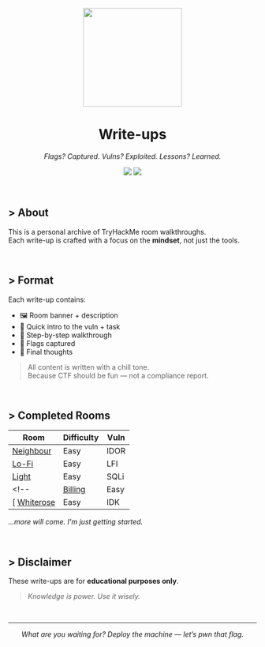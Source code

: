 <p align="center">
  <img src="https://assets.tryhackme.com/img/logo/tryhackme_logo_full.svg" width="200">
</p>

<h1 align="center">Write-ups</h1>
<p align="center"><em>Flags? Captured. Vulns? Exploited. Lessons? Learned.</em></p>

<p align="center">
  <img src="https://img.shields.io/badge/CTF-Walkthroughs-black?style=for-the-badge&logo=tryhackme" />
  <img src="https://img.shields.io/badge/Markdown-Docs-blue?style=for-the-badge&logo=markdown" />
</p>

<br>

## > About
This is a personal archive of TryHackMe room walkthroughs.  
Each write-up is crafted with a focus on the **mindset**, not just the tools.

<br>

## > Format
Each write-up contains:

- 🖼️ Room banner + description  
- 🧩 Quick intro to the vuln + task 
- 🧭 Step-by-step walkthrough  
- 🎯 Flags captured  
- 🧠 Final thoughts

> All content is written with a chill tone.  
> Because CTF should be fun — not a compliance report.

<br>

## > Completed Rooms

| Room              | Difficulty        | Vuln              |
|-------------------|-------------------|-------------------|
| [Neighbour](./THM/Neighbour/Neighbour.md)   | Easy | IDOR |
| [Lo-Fi](./THM/Lo-Fi/Lo-Fi.md)               | Easy | LFI  |
| [Light](./THM/Light/Light.md)               | Easy | SQLi |
<!-- | [Billing](./THM/Billing/Billing.md)         | Easy | RCE  | 
[ [Whiterose](./THM/Whiterose/Whiterose.md)   | Easy | IDK  | -->

*...more will come. I'm just getting started.*

<br>

## > Disclaimer
These write-ups are for **educational purposes only**.
> *Knowledge is power. Use it wisely.*

<br>

---
<p align="center"><em>What are you waiting for? Deploy the machine — let’s pwn that flag.</em></p>
